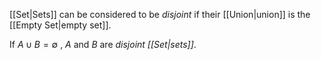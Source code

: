 [[Set|Sets]] can be considered to be _disjoint_ if their [[Union|union]] is the [[Empty Set|empty set]]. 

If $A \cup B = \emptyset$ , $A$ and $B$ are _disjoint [[Set|sets]]_.